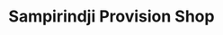 ---
title: "Sampirindji Provision Shop"
url: /monrovia/sampirindji-provision-shop/
shop: Lebensmittel
---